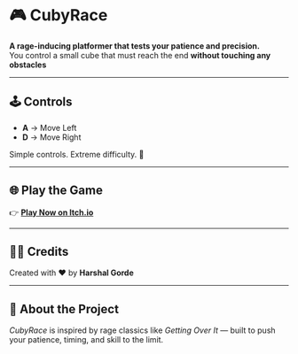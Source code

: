 # 🎮 CubyRace

**A rage-inducing platformer that tests your patience and precision.**  
You control a small cube that must reach the end **without touching any obstacles**

---

## 🕹️ Controls
- **A** → Move Left  
- **D** → Move Right  

Simple controls. Extreme difficulty. 💢

---

## 🌐 Play the Game
👉 **[Play Now on Itch.io](https://spartadev-vedu.itch.io/)**

---

## 🧑‍💻 Credits
Created with ❤️ by **Harshal Gorde**

---

## 💬 About the Project
*CubyRace* is inspired by rage classics like *Getting Over It* — built to push your patience, timing, and skill to the limit.  

